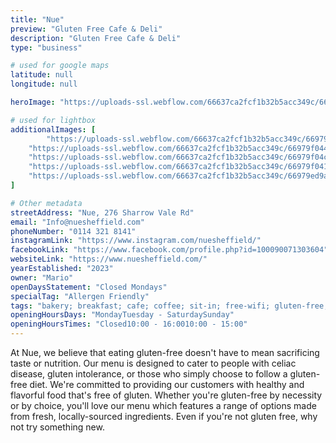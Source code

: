 ```yaml
---
title: "Nue"
preview: "Gluten Free Cafe & Deli"
description: "Gluten Free Cafe & Deli"
type: "business"

# used for google maps
latitude: null
longitude: null

heroImage: "https://uploads-ssl.webflow.com/66637ca2fcf1b32b5acc349c/6697d94b146e4bfa69066da5_Nue%20Thumb.jpg"

# used for lightbox
additionalImages: [
        "https://uploads-ssl.webflow.com/66637ca2fcf1b32b5acc349c/66979f060ae067a9f529a72f_IMG_4270%20-%20Nue%20Sheffield.jpeg",
    "https://uploads-ssl.webflow.com/66637ca2fcf1b32b5acc349c/66979f0444e2a083d1d0f0b1_IMG_4269%20-%20Nue%20Sheffield.jpeg",
    "https://uploads-ssl.webflow.com/66637ca2fcf1b32b5acc349c/66979f04ca4bc241fb7dc6cd_IMG_4268%20-%20Nue%20Sheffield.jpeg",
    "https://uploads-ssl.webflow.com/66637ca2fcf1b32b5acc349c/66979f041631beb4556035f7_IMG_4272%20-%20Nue%20Sheffield.jpeg",
    "https://uploads-ssl.webflow.com/66637ca2fcf1b32b5acc349c/66979ed9a947ab39e19d0d52_IMG_4273%20-%20Nue%20Sheffield.jpeg"
]

# Other metadata
streetAddress: "Nue, 276 Sharrow Vale Rd"
email: "Info@nuesheffield.com"
phoneNumber: "0114 321 8141"
instagramLink: "https://www.instagram.com/nuesheffield/"
facebookLink: "https://www.facebook.com/profile.php?id=100090071303604"
websiteLink: "https://www.nuesheffield.com/"
yearEstablished: "2023"
owner: "Mario"
openDaysStatement: "Closed Mondays"
specialTag: "Allergen Friendly"
tags: "bakery; breakfast; cafe; coffee; sit-in; free-wifi; gluten-free; healthy; lunch; take-out"
openingHoursDays: "MondayTuesday - SaturdaySunday"
openingHoursTimes: "Closed10:00 - 16:0010:00 - 15:00"
---
```



At Nue, we believe that eating gluten-free doesn't have to mean sacrificing taste or nutrition.
Our menu is designed to cater to people with celiac disease, gluten intolerance, or those who simply choose to follow a gluten-free diet.
We're committed to providing our customers with healthy and flavorful food that's free of gluten.
Whether you're gluten-free by necessity or by choice, you'll love our menu which features a range of options made from fresh, locally-sourced ingredients.
Even if you're not gluten free, why not try something new.

